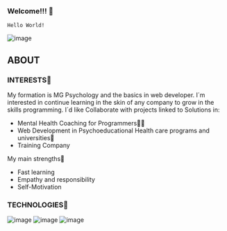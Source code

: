 ### Welcome!!! 👋





~~~
Hello World!
~~~

![image](https://static.vecteezy.com/system/resources/thumbnails/000/693/934/small/dark-blue-technology-and-high-tech-abstract-background.jpg)


<!--
**BreitBits/BreitBits** is a ✨ _special_ ✨ repository because its `README.md` (this file) appears on your GitHub profile.







Here are some ideas to get you started:

- 🔭 I’m currently working on ...
- 🌱 I’m currently learning ...
- 👯 I’m looking to collaborate on ...
- 🤔 I’m looking for help with ...
- 💬 Ask me about ...
- 📫 How to reach me: ...
- 😄 Pronouns: ...
- ⚡ Fun fact: ...
-->

## ABOUT 
### INTERESTS🚀
My formation is MG Psychology and the basics in web developer.
I´m interested in continue learning in the skin of any company to grow in the skills programming.
I´d like Collaborate with projects linked to Solutions in:

- Mental Health Coaching for Programmers🤹‍♀️
- Web Development in Psychoeducational Health care programs and universities🏅
- Training Company

My main strengths💪


- Fast learning
- Empathy and responsibility
- Self-Motivation

### TECHNOLOGIES🚀
![image](https://miro.medium.com/max/902/1*KXGsAa3i3DY3Z4T2dOYP3A.jpeg) 
![image](https://user-images.githubusercontent.com/89481611/132109700-7d82cb83-c0ad-4a9b-99aa-197aabc2d047.png) 
![image](https://spng.subpng.com/20180421/qqe/kisspng-python-computer-icons-programming-language-compute-binary-5adad69a5e4a98.3994210015242912263862.jpg)





<!--
Al texto en Markdown puedes añadirle formato como **negrita** o *cursiva* de una manera muy sencilla.
-->
